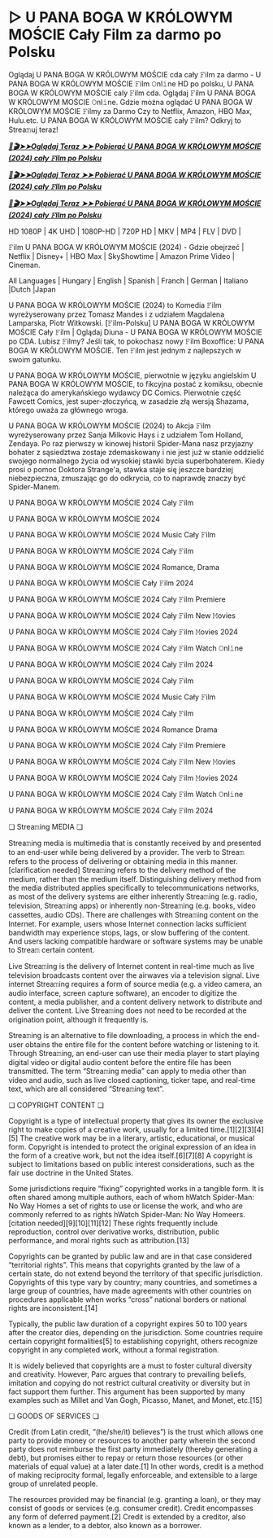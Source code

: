 # ▷ U PANA BOGA W KRÓLOWYM MOŚCIE Cały Film za darmo po Polsku

Oglądaj U PANA BOGA W KRÓLOWYM MOŚCIE cda cały 𝙵ilm za darmo - U PANA BOGA W KRÓLOWYM MOŚCIE 𝙵ilm 𝙾nl𝚒ne HD po polsku, U PANA BOGA W KRÓLOWYM MOŚCIE caly 𝙵ilm cda. Oglądaj 𝙵ilm U PANA BOGA W KRÓLOWYM MOŚCIE 𝙾nl𝚒ne. Gdzie można oglądać U PANA BOGA W KRÓLOWYM MOŚCIE 𝙵ilmy za Darmo Czy to Netflix, Amazon, HBO Max, Hulu.etc. U PANA BOGA W KRÓLOWYM MOŚCIE cały 𝙵ilm? Odkryj to Strea𝚖uj teraz!


<p><b><I><a href="http://r-movies.com/pl/movie/1233906/u-pana-boga-w-krlowym-mocie-gitcodepl">📀🎬➤➤Oglądaj Teraz ➤➤ Pobierać U PANA BOGA W KRÓLOWYM MOŚCIE (2024) cały 𝙵ilm po Polsku</a></I></b></p>

<p><b><I><a href="http://r-movies.com/pl/movie/1233906/u-pana-boga-w-krlowym-mocie-gitcodepl">📀🎬➤➤Oglądaj Teraz ➤➤ Pobierać U PANA BOGA W KRÓLOWYM MOŚCIE (2024) cały 𝙵ilm po Polsku</a></I></b></p>

<p><b><I><a href="http://r-movies.com/pl/movie/1233906/u-pana-boga-w-krlowym-mocie-gitcodepl">📀🎬➤➤Oglądaj Teraz ➤➤ Pobierać U PANA BOGA W KRÓLOWYM MOŚCIE (2024) cały 𝙵ilm po Polsku</a></I></b></p>


HD 1080P | 4K UHD | 1080P-HD | 720P HD | MKV | MP4 | FLV | DVD |

𝙵ilm U PANA BOGA W KRÓLOWYM MOŚCIE (2024) - Gdzie obejrzeć | Netflix | Disney+ | HBO Max | SkyShowtime | Amazon Prime Video | Cineman.

All Languages | Hungary | English | Spanish | Franch | German | Italiano |Dutch |Japan

U PANA BOGA W KRÓLOWYM MOŚCIE (2024) to Komedia 𝙵ilm wyreżyserowany przez Tomasz Mandes i z udziałem Magdalena Lamparska, Piotr Witkowski. [𝙵ilm-Polsku] U PANA BOGA W KRÓLOWYM MOŚCIE Cały 𝙵ilm | Oglądaj Diuna - U PANA BOGA W KRÓLOWYM MOŚCIE po CDA. Lubisz 𝙵ilmy? Jeśli tak, to pokochasz nowy 𝙵ilm Boxoffice: U PANA BOGA W KRÓLOWYM MOŚCIE. Ten 𝙵ilm jest jednym z najlepszych w swoim gatunku.

U PANA BOGA W KRÓLOWYM MOŚCIE, pierwotnie w języku angielskim U PANA BOGA W KRÓLOWYM MOŚCIE, to fikcyjna postać z komiksu, obecnie należąca do amerykańskiego wydawcy DC Comics. Pierwotnie część Fawcett Comics, jest super-złoczyńcą, w zasadzie złą wersją Shazama, którego uważa za głównego wroga.

U PANA BOGA W KRÓLOWYM MOŚCIE (2024) to Akcja 𝙵ilm wyreżyserowany przez Sanja Milkovic Hays i z udziałem Tom Holland, Zendaya. Po raz pierwszy w kinowej historii Spider-Mana nasz przyjazny bohater z sąsiedztwa zostaje zdemaskowany i nie jest już w stanie oddzielić swojego normalnego życia od wysokiej stawki bycia superbohaterem. Kiedy prosi o pomoc Doktora Strange'a, stawka staje się jeszcze bardziej niebezpieczna, zmuszając go do odkrycia, co to naprawdę znaczy być Spider-Manem.


U PANA BOGA W KRÓLOWYM MOŚCIE 2024 Cały 𝙵ilm

U PANA BOGA W KRÓLOWYM MOŚCIE 2024

U PANA BOGA W KRÓLOWYM MOŚCIE 2024 Music Cały 𝙵ilm

U PANA BOGA W KRÓLOWYM MOŚCIE 2024 Cały 𝙵ilm

U PANA BOGA W KRÓLOWYM MOŚCIE 2024 Romance, Drama

U PANA BOGA W KRÓLOWYM MOŚCIE Cały 𝙵ilm 2024

U PANA BOGA W KRÓLOWYM MOŚCIE 2024 Cały 𝙵ilm Premiere

U PANA BOGA W KRÓLOWYM MOŚCIE 2024 Cały 𝙵ilm New 𝙼ovies

U PANA BOGA W KRÓLOWYM MOŚCIE 2024 Cały 𝙵ilm 𝙼ovies 2024

U PANA BOGA W KRÓLOWYM MOŚCIE 2024 Cały 𝙵ilm Watch 𝙾nl𝚒ne

U PANA BOGA W KRÓLOWYM MOŚCIE 2024 Cały 𝙵ilm 2024

U PANA BOGA W KRÓLOWYM MOŚCIE 2024 Cały 𝙵ilm

U PANA BOGA W KRÓLOWYM MOŚCIE 2024 Music Cały 𝙵ilm

U PANA BOGA W KRÓLOWYM MOŚCIE 2024 Cały 𝙵ilm

U PANA BOGA W KRÓLOWYM MOŚCIE 2024 Romance Drama

U PANA BOGA W KRÓLOWYM MOŚCIE 2024 Cały 𝙵ilm Premiere

U PANA BOGA W KRÓLOWYM MOŚCIE 2024 Cały 𝙵ilm New 𝙼ovies

U PANA BOGA W KRÓLOWYM MOŚCIE 2024 Cały 𝙵ilm 𝙼ovies 2024

U PANA BOGA W KRÓLOWYM MOŚCIE 2024 Cały 𝙵ilm Watch 𝙾nl𝚒ne

U PANA BOGA W KRÓLOWYM MOŚCIE 2024 Cały 𝙵ilm 2024


❏ Strea𝚖ing MEDIA ❏

Strea𝚖ing media is multimedia that is constantly received by and presented to an end-user while being delivered by a provider. The verb to Strea𝚖 refers to the process of delivering or obtaining media in this manner.[clarification needed] Strea𝚖ing refers to the delivery method of the medium, rather than the medium itself. Distinguishing delivery method from the media distributed applies specifically to telecommunications networks, as most of the delivery systems are either inherently Strea𝚖ing (e.g. radio, television, Strea𝚖ing apps) or inherently non-Strea𝚖ing (e.g. books, video cassettes, audio CDs). There are challenges with Strea𝚖ing content on the Internet. For example, users whose Internet connection lacks sufficient bandwidth may experience stops, lags, or slow buffering of the content. And users lacking compatible hardware or software systems may be unable to Strea𝚖 certain content.

Live Strea𝚖ing is the delivery of Internet content in real-time much as live television broadcasts content over the airwaves via a television signal. Live internet Strea𝚖ing requires a form of source media (e.g. a video camera, an audio interface, screen capture software), an encoder to digitize the content, a media publisher, and a content delivery network to distribute and deliver the content. Live Strea𝚖ing does not need to be recorded at the origination point, although it frequently is.

Strea𝚖ing is an alternative to file downloading, a process in which the end-user obtains the entire file for the content before watching or listening to it. Through Strea𝚖ing, an end-user can use their media player to start playing digital video or digital audio content before the entire file has been transmitted. The term “Strea𝚖ing media” can apply to media other than video and audio, such as live closed captioning, ticker tape, and real-time text, which are all considered “Strea𝚖ing text”.


❏ COPYRIGHT CONTENT ❏

Copyright is a type of intellectual property that gives its owner the exclusive right to make copies of a creative work, usually for a limited time.[1][2][3][4][5] The creative work may be in a literary, artistic, educational, or musical form. Copyright is intended to protect the original expression of an idea in the form of a creative work, but not the idea itself.[6][7][8] A copyright is subject to limitations based on public interest considerations, such as the fair use doctrine in the United States.

Some jurisdictions require “fixing” copyrighted works in a tangible form. It is often shared among multiple authors, each of whom hWatch Spider-Man: No Way Homes a set of rights to use or license the work, and who are commonly referred to as rights hWatch Spider-Man: No Way Homeers.[citation needed][9][10][11][12] These rights frequently include reproduction, control over derivative works, distribution, public performance, and moral rights such as attribution.[13]

Copyrights can be granted by public law and are in that case considered “territorial rights”. This means that copyrights granted by the law of a certain state, do not extend beyond the territory of that specific jurisdiction. Copyrights of this type vary by country; many countries, and sometimes a large group of countries, have made agreements with other countries on procedures applicable when works “cross” national borders or national rights are inconsistent.[14]

Typically, the public law duration of a copyright expires 50 to 100 years after the creator dies, depending on the jurisdiction. Some countries require certain copyright formalities[5] to establishing copyright, others recognize copyright in any completed work, without a formal registration.

It is widely believed that copyrights are a must to foster cultural diversity and creativity. However, Parc argues that contrary to prevailing beliefs, imitation and copying do not restrict cultural creativity or diversity but in fact support them further. This argument has been supported by many examples such as Millet and Van Gogh, Picasso, Manet, and Monet, etc.[15]

❏ GOODS OF SERVICES ❏

Credit (from Latin credit, “(he/she/it) believes”) is the trust which allows one party to provide money or resources to another party wherein the second party does not reimburse the first party immediately (thereby generating a debt), but promises either to repay or return those resources (or other materials of equal value) at a later date.[1] In other words, credit is a method of making reciprocity formal, legally enforceable, and extensible to a large group of unrelated people.

The resources provided may be financial (e.g. granting a loan), or they may consist of goods or services (e.g. consumer credit). Credit encompasses any form of deferred payment.[2] Credit is extended by a creditor, also known as a lender, to a debtor, also known as a borrower.
